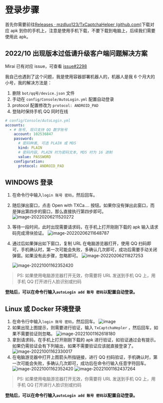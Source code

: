 # 登录步骤
首先你需要前往[Releases · mzdluo123/TxCaptchaHelper (github.com)](https://github.com/mzdluo123/TxCaptchaHelper/releases)下载对应 apk 到你的手机上，注意是使用手机下载，不要下载到电脑上，后续我们需要使用此 apk。

## 2022/10 出现版本过低请升级客户端问题解决方案
Mirai 已有对应 issue，可查看 [issue#2298](https://github.com/mamoe/mirai/issues/2298)

我自己也遇到了这个问题，我是使用容器部署机器人的，机器人是我 6 个月大的小号，我的解决方法是：
1. 删除 `bot/qq号/device.json` 文件
2. 手动在 `config/Console/AutoLogin.yml` 配置自动登录
3. protocol 配置修改为 `protocol: ANDROID_PAD`
4. 登陆时保持手机 QQ 同时在线
```yaml
# config/Console/AutoLogin.yml
accounts:
  - # 账号, 现只支持 QQ 数字账号
    account: 102536847
    password:
      # 密码种类, 可选 PLAIN 或 MD5
      kind: PLAIN
      # 密码内容, PLAIN 时为密码文本, MD5 时为 16 进制
      value: PASSWORD
    configuration:
      protocol: ANDROID_PAD
```

## WINDOWS 登录
1. 在命令行中输入`login 账号 密码`，然后回车。

2. 随后弹出窗口，点击 Open with TXCa.... 按钮。如果你没有弹出此窗口，而是弹出第四步的窗口，那么直接执行第四步即可。
   ![image-20220206211520272](https://happysnaker-1306579962.cos.ap-nanjing.myqcloud.com/img/typora/image-20220206211520272.png)

3. 等待一段时间，此时出现需要请求码，在手机上打开刚刚下载的 apk 输入请求码完成滑块验证。
   ![image-20220206211648787](https://happysnaker-1306579962.cos.ap-nanjing.myqcloud.com/img/typora/image-20220206211648787.png)

4. 通过后如果弹出如下窗口，复制 URL 在电脑游览器打开，使用 QQ 扫码即可，手机确认时，第一次可能会失败，多确认几次即可，成功后需要手动关闭弹窗。如果没有此步骤，忽略即可。
   ![image-20220206211827253](https://happysnaker-1306579962.cos.ap-nanjing.myqcloud.com/img/typora/image-20220206211827253.png)

   ![image-20221001162352420](https://happysnaker-1306579962.cos.ap-nanjing.myqcloud.com/img/typora202210011623580.png)

   
> PS: 如果使用电脑游览器打开无效，你需要将 URL 发送到手机 QQ 上，用手机 QQ 打开进行人脸识别或扫码

**登陆后，可以在命令行输入`autoLogin add 账号 密码`以配置自动登录。**

## Linux 或 Docker 环境登录
1. 在命令行中输入`login 账号 密码`，然后回车。
  ![image](https://user-images.githubusercontent.com/73147033/195557836-23bb220f-bd16-412d-8644-da62b9be20e8.png)
2. 如果出现上图提示，则需要进行验证，输入 `TxCaptchaHepler` ，然后回车，如果不需要验证则忽略。
   ![image-20221001162618180](https://happysnaker-1306579962.cos.ap-nanjing.myqcloud.com/img/typora202210011626265.png)
3. 拿到请求码，在手机上打开刚刚下载的 apk 进行验证，如验证通过会有提示。如果仍需验证会有下列输出，如果不需要验证应该就直接登录了。
   ![image-20221001162330017](https://happysnaker-1306579962.cos.ap-nanjing.myqcloud.com/img/typora202210011623180.png)
4. 在电脑游览器中打开上图箭头所指链接，进行 QQ 扫码验证，手机确认时，第一次可能会失败，多确认几次即可，成功后在命令行输入任意字符回车。
   ![image-20221001162352420](https://happysnaker-1306579962.cos.ap-nanjing.myqcloud.com/img/typora202210011623580.png)
   ![image-20221001162437264](https://happysnaker-1306579962.cos.ap-nanjing.myqcloud.com/img/typora202210011624360.png)

> PS: 如果使用电脑游览器打开无效，你需要将 URL 发送到手机 QQ 上，用手机 QQ 打开进行人脸识别或扫码

**登陆后，可以在命令行输入`autoLogin add 账号 密码`以配置自动登录。**
